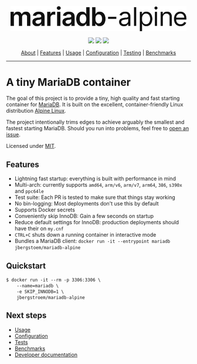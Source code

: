 <p align="center">
  <br>
  <picture>
    <source media="(prefers-color-scheme: dark)" srcset="https://raw.githubusercontent.com/jbergstroem/mariadb-alpine/main/mariadb-alpine-light.svg">
    <img width="480" alt="mariadb-alpine" src="https://raw.githubusercontent.com/jbergstroem/mariadb-alpine/main/mariadb-alpine.svg">
  </picture>
</p>
<p align="center">
  <img src="https://img.shields.io/docker/v/jbergstroem/mariadb-alpine?style=flat&color=999&sort=semver">
  <img src="https://img.shields.io/docker/image-size/jbergstroem/mariadb-alpine?style=flat&color=999&sort=semver">
  <img src="https://img.shields.io/docker/pulls/jbergstroem/mariadb-alpine?style=flat&color=999&sort=semver">
</p>
<p align="center">
  <a href="#a-tiny-mariadb-container">About</a> |
  <a href="#features">Features</a> |
  <a href="docs/usage.md">Usage</a> |
  <a href="docs/configuration.md">Configuration</a> |
  <a href="docs/testing.md">Testing</a> |
  <a href="docs/benchmarks.md">Benchmarks</a>
</p>

---

# A tiny MariaDB container

The goal of this project is to provide a tiny, high quality and fast starting container for [MariaDB][1].
It is built on the excellent, container-friendly Linux distribution [Alpine Linux][2].

The project intentionally trims edges to achieve arguably the smallest and fastest starting MariaDB. Should you run into problems, feel free to [open an issue][3].

Licensed under [MIT][4].

## Features

- Lightning fast startup: everything is built with performance in mind
- Multi-arch: currently supports `amd64`, `arm/v6`, `arm/v7`, `arm64`, `386`, `s390x` and `ppc64le`
- Test suite: Each PR is tested to make sure that things stay working
- No bin-logging: Most deployments don't use this by default
- Supports Docker secrets
- Conveniently skip InnoDB: Gain a few seconds on startup
- Reduce default settings for InnoDB: production deployments should have their on `my.cnf`
- `CTRL+C` shuts down a running container in interactive mode
- Bundles a MariaDB client: `docker run -it --entrypoint mariadb jbergstoem/mariadb-alpine`

## Quickstart

```console
$ docker run -it --rm -p 3306:3306 \
    --name=mariadb \
    -e SKIP_INNODB=1 \
    jbergstroem/mariadb-alpine
```

## Next steps

- [Usage](docs/usage.md)
- [Configuration](docs/configuration.md)
- [Tests](docs/tests.md)
- [Benchmarks](docs/benchmarks.md)
- [Developer documentation](docs/development.md)

[1]: https://mariadb.org
[2]: https://alpinelinux.org
[3]: https://github.com/jbergstroem/mariadb-alpine/issues
[4]: ./LICENSE

